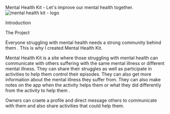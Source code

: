 Mental Health Kit - Let's improve our mental health together.
![mental health kit - logo](https://user-images.githubusercontent.com/104847651/223721986-6ad4772a-5677-4e1b-86fa-a60b5ffb6e3d.png)

Introduction

The Project

Everyone struggling with mental health needs a strong community behind them . This is why I created Mental Health Kit.

Mental Health Kit is a site where those struggling with mental health can communicate with others suffering with the same mental illness or different mental illness. They can share their struggles as well as participate in activities to help them control their episodes. They can also get more information about the mental illness they suffer from. They can also make notes on the app when the activity helps them or what they did differently from the activity to help them .

Owners can craete a profile and direct message others to communicate with them and also share activities that could help them.

